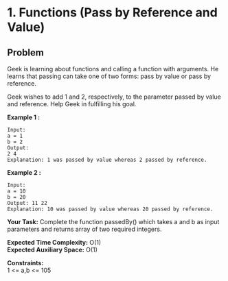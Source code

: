 # 1. Functions (Pass by Reference and Value)

## Problem

Geek is learning about functions and calling a function with arguments. He learns that passing can take one of two forms: pass by value or pass by reference.

Geek wishes to add 1 and 2, respectively, to the parameter passed by value and reference. Help Geek in fulfilling his goal.

**Example 1 :**

```
Input:
a = 1
b = 2
Output:
2 4
Explanation: 1 was passed by value whereas 2 passed by reference.
```

**Example 2 :**

```
Input:
a = 10
b = 20
Output: 11 22
Explanation: 10 was passed by value whereas 20 passed by reference.
```

**Your Task:**
Complete the function passedBy() which takes a and b as input parameters and returns array of two required integers.

**Expected Time Complexity:** O(1)  
**Expected Auxiliary Space:** O(1)

**Constraints:**  
1 <= a,b <= 105
